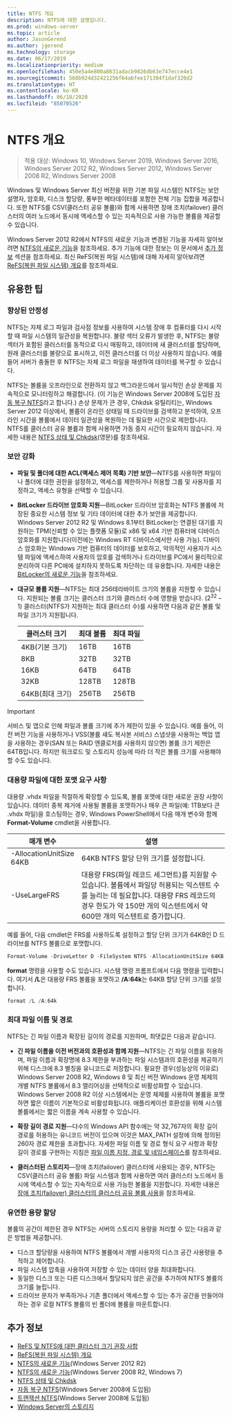 ```yaml
---
title: NTFS 개요
description: NTFS에 대한 설명입니다.
ms.prod: windows-server
ms.topic: article
author: JasonGerend
ms.author: jgerend
ms.technology: storage
ms.date: 06/17/2019
ms.localizationpriority: medium
ms.openlocfilehash: 450e5a4e800a8631adacb9826db63e747ecce4e1
ms.sourcegitcommit: 568b924d32421256f64abfee171304f1daf320d2
ms.translationtype: HT
ms.contentlocale: ko-KR
ms.lasthandoff: 06/18/2020
ms.locfileid: "85070526"
---
```

# <a name="ntfs-overview"></a>NTFS 개요

>적용 대상: Windows 10, Windows Server 2019, Windows Server 2016, Windows Server 2012 R2, Windows Server 2012, Windows Server 2008 R2, Windows Server 2008

Windows 및 Windows Server 최신 버전을 위한 기본 파일 시스템인 NTFS는 보안 설명자, 암호화, 디스크 할당량, 풍부한 메타데이터를 포함한 전체 기능 집합을 제공합니다. 또한 NTFS를 CSV(클러스터 공유 볼륨)와 함께 사용하면 장애 조치(failover) 클러스터의 여러 노드에서 동시에 액세스할 수 있는 지속적으로 사용 가능한 볼륨을 제공할 수 있습니다.

Windows Server 2012 R2에서 NTFS의 새로운 기능과 변경된 기능을 자세히 알아보려면 [NTFS의 새로운 기능](https://docs.microsoft.com/previous-versions/windows/it-pro/windows-server-2012-r2-and-2012/dn466520(v%3dws.11))을 참조하세요. 추가 기능에 대한 정보는 이 문서에서 [추가 정보](#additional-information) 섹션을 참조하세요. 최신 ReFS(복원 파일 시스템)에 대해 자세히 알아보려면 [ReFS(복원 파일 시스템) 개요](../refs/refs-overview.md)를 참조하세요.

## <a name="practical-applications"></a>유용한 팁

### <a name="increased-reliability"></a>향상된 안정성

NTFS는 자체 로그 파일과 검사점 정보를 사용하여 시스템 장애 후 컴퓨터를 다시 시작할 때 파일 시스템의 일관성을 복원합니다. 불량 섹터 오류가 발생한 후, NTFS는 불량 섹터가 포함된 클러스터를 동적으로 다시 매핑하고, 데이터에 새 클러스터를 할당하며, 원래 클러스터를 불량으로 표시하고, 이전 클러스터를 더 이상 사용하지 않습니다. 예를 들어 서버가 충돌한 후 NTFS는 자체 로그 파일을 재생하여 데이터를 복구할 수 있습니다.

NTFS는 볼륨을 오프라인으로 전환하지 않고 백그라운드에서 일시적인 손상 문제를 지속적으로 모니터링하고 해결합니다. (이 기능은 Windows Server 2008에 도입된 [자동 복구 NTFS](https://docs.microsoft.com/previous-versions/windows/it-pro/windows-server-2008-R2-and-2008/cc771388(v=ws.10))라고 합니다.) 손상 문제가 큰 경우, Chkdsk 유틸리티는, Windows Server 2012 이상에서, 볼륨이 온라인 상태일 때 드라이브를 검색하고 분석하여, 오프라인 시간을 볼륨에서 데이터 일관성을 복원하는 데 필요한 시간으로 제한합니다. NTFS를 클러스터 공유 볼륨과 함께 사용하면 가동 중지 시간이 필요하지 않습니다. 자세한 내용은 [NTFS 상태 및 Chkdsk](https://docs.microsoft.com/previous-versions/windows/it-pro/windows-server-2012-r2-and-2012/hh831536(v%3dws.11))(영문)를 참조하세요.

### <a name="increased-security"></a>보안 강화

- **파일 및 폴더에 대한 ACL(액세스 제어 목록) 기반 보안**—NTFS를 사용하면 파일이나 폴더에 대한 권한을 설정하고, 액세스를 제한하거나 허용할 그룹 및 사용자를 지정하고, 액세스 유형을 선택할 수 있습니다.

- **BitLocker 드라이브 암호화 지원**—BitLocker 드라이브 암호화는 NTFS 볼륨에 저장된 중요한 시스템 정보 및 기타 데이터에 대한 추가 보안을 제공합니다. Windows Server 2012 R2 및 Windows 8.1부터 BitLocker는 연결된 대기를 지원하는 TPM(신뢰할 수 있는 플랫폼 모듈)로 x86 및 x64 기반 컴퓨터에 디바이스 암호화를 지원합니다(이전에는 Windows RT 디바이스에서만 사용 가능). 디바이스 암호화는 Windows 기반 컴퓨터의 데이터를 보호하고, 악의적인 사용자가 시스템 파일에 액세스하여 사용자의 암호를 검색하거나 드라이브를 PC에서 물리적으로 분리하여 다른 PC에에 설치하지 못하도록 차단하는 데 유용합니다. 자세한 내용은 [BitLocker의 새로운 기능](https://docs.microsoft.com/previous-versions/windows/it-pro/windows-server-2012-r2-and-2012/dn306081(v%3dws.11))을 참조하세요.

- **대규모 볼륨 지원**—NTFS는 최대 256테라바이트 크기의 볼륨을 지원할 수 있습니다. 지원되는 볼륨 크기는 클러스터 크기와 클러스터 수에 영향을 받습니다. (2<sup>32</sup> – 1) 클러스터(NTFS가 지원하는 최대 클러스터 수)를 사용하면 다음과 같은 볼륨 및 파일 크기가 지원됩니다.

  |클러스터 크기|최대 볼륨|최대 파일|
  |---|---|---|
  |4KB(기본 크기)|16TB|16TB|
  |8KB|32TB|32TB|
  |16KB|64TB|64TB|
  |32KB|128TB|128TB|
  |64KB(최대 크기)|256TB|256TB|

>[!IMPORTANT]
>서비스 및 앱으로 인해 파일과 볼륨 크기에 추가 제한이 있을 수 있습니다. 예를 들어, 이전 버전 기능을 사용하거나 VSS(볼륨 섀도 복사본 서비스) 스냅샷을 사용하는 백업 앱을 사용하는 경우(SAN 또는 RAID 엔클로저를 사용하지 않으면) 볼륨 크기 제한은 64TB입니다. 하지만 워크로드 및 스토리지 성능에 따라 더 작은 볼륨 크기를 사용해야 할 수도 있습니다.

### <a name="formatting-requirements-for-large-files"></a>대용량 파일에 대한 포맷 요구 사항

대용량 .vhdx 파일을 적절하게 확장할 수 있도록, 볼륨 포맷에 대한 새로운 권장 사항이 있습니다. 데이터 중복 제거에 사용될 볼륨을 포맷하거나 매우 큰 파일(예: 1TB보다 큰 .vhdx 파일)을 호스팅하는 경우, Windows PowerShell에서 다음 매개 변수와 함께 **Format-Volume** cmdlet을 사용합니다.

|매개 변수|설명|
|---|---|
|-AllocationUnitSize 64KB|64KB NTFS 할당 단위 크기를 설정합니다.|
|-UseLargeFRS|대용량 FRS(파일 레코드 세그먼트)를 지원할 수 있습니다. 볼륨에서 파일당 허용되는 익스텐트 수를 늘리는 데 필요합니다. 대용량 FRS 레코드의 경우 한도가 약 150만 개의 익스텐트에서 약 600만 개의 익스텐트로 증가합니다.|

예를 들어, 다음 cmdlet은 FRS를 사용하도록 설정하고 할당 단위 크기가 64KB인 D 드라이브를 NTFS 볼륨으로 포맷합니다.

```PowerShell
Format-Volume -DriveLetter D -FileSystem NTFS -AllocationUnitSize 64KB -UseLargeFRS
```

**format** 명령을 사용할 수도 있습니다. 시스템 명령 프롬프트에서 다음 명령을 입력합니다. 여기서 **/L**은 대용량 FRS 볼륨을 포맷하고 **/A:64k**는 64KB 할당 단위 크기를 설정합니다.

```PowerShell
format /L /A:64k
```

### <a name="maximum-file-name-and-path"></a>최대 파일 이름 및 경로

NTFS는 긴 파일 이름과 확장된 길이의 경로를 지원하며, 최댓값은 다음과 같습니다.

- **긴 파일 이름을 이전 버전과의 호환성과 함께 지원**—NTFS는 긴 파일 이름을 허용하며, 파일 이름과 확장명에 8.3 제한을 부과하는 파일 시스템과의 호환성을 제공하기 위해 디스크에 8.3 별칭을 유니코드로 저장합니다. 필요한 경우(성능상의 이유로) Windows Server 2008 R2, Windows 8 및 최신 버전 Windows 운영 체제의 개별 NTFS 볼륨에서 8.3 앨리어싱을 선택적으로 비활성화할 수 있습니다.
  Windows Server 2008 R2 이상 시스템에서는 운영 체제를 사용하여 볼륨을 포맷하면 짧은 이름이 기본적으로 비활성화됩니다. 애플리케이션 호환성을 위해 시스템 볼륨에서는 짧은 이름을 계속 사용할 수 있습니다.

- **확장 길이 경로 지원**—다수의 Windows API 함수에는 약 32,767자의 확장 길이 경로를 허용하는 유니코드 버전이 있으며 이것은 MAX\_PATH 설정에 의해 정의된 260자 경로 제한을 초과합니다. 자세한 파일 이름 및 경로 형식 요구 사항과 확장 길이 경로를 구현하는 지침은 [파일 이름 지정, 경로 및 네임스페이스](https://msdn.microsoft.com/library/windows/desktop/aa365247)를 참조하세요.

- **클러스터된 스토리지**—장애 조치(failover) 클러스터에 사용되는 경우, NTFS는 CSV(클러스터 공유 볼륨) 파일 시스템과 함께 사용하면 여러 클러스터 노드에서 동시에 액세스할 수 있는 지속적으로 사용 가능한 볼륨을 지원합니다. 자세한 내용은 [장애 조치(failover) 클러스터의 클러스터 공유 볼륨 사용](../../failover-clustering/failover-cluster-csvs.md)을 참조하세요.

### <a name="flexible-allocation-of-capacity"></a>유연한 용량 할당

볼륨의 공간이 제한된 경우 NTFS는 서버의 스토리지 용량을 처리할 수 있는 다음과 같은 방법을 제공합니다.

- 디스크 할당량을 사용하여 NTFS 볼륨에서 개별 사용자의 디스크 공간 사용량을 추적하고 제어합니다.
- 파일 시스템 압축을 사용하여 저장할 수 있는 데이터 양을 최대화합니다.
- 동일한 디스크 또는 다른 디스크에서 할당되지 않은 공간을 추가하여 NTFS 볼륨의 크기를 늘립니다.
- 드라이브 문자가 부족하거나 기존 폴더에서 액세스할 수 있는 추가 공간을 만들어야 하는 경우 로컬 NTFS 볼륨의 빈 폴더에 볼륨을 마운트합니다.

## <a name="additional-information"></a>추가 정보

- [ReFS 및 NTFS에 대한 클러스터 크기 권장 사항](https://techcommunity.microsoft.com/t5/Storage-at-Microsoft/Cluster-size-recommendations-for-ReFS-and-NTFS/ba-p/425960)
- [ReFS(복원 파일 시스템) 개요](../refs/refs-overview.md)
- [NTFS의 새로운 기능](https://docs.microsoft.com/previous-versions/windows/it-pro/windows-server-2012-r2-and-2012/dn466520(v%3dws.11))(Windows Server 2012 R2)
- [NTFS의 새로운 기능](https://docs.microsoft.com/previous-versions/windows/it-pro/windows-server-2008-R2-and-2008/ff383236(v=ws.10))(Windows Server 2008 R2, Windows 7)
- [NTFS 상태 및 Chkdsk](https://docs.microsoft.com/previous-versions/windows/it-pro/windows-server-2012-r2-and-2012/hh831536(v%3dws.11))
- [자동 복구 NTFS](https://docs.microsoft.com/previous-versions/windows/it-pro/windows-server-2008-R2-and-2008/cc771388(v=ws.10))(Windows Server 2008에 도입됨)
- [트랜잭션 NTFS](https://docs.microsoft.com/previous-versions/windows/it-pro/windows-server-2008-r2-and-2008/cc730726(v%3dws.10))(Windows Server 2008에 도입됨)
- [Windows Server의 스토리지](../storage.yml)